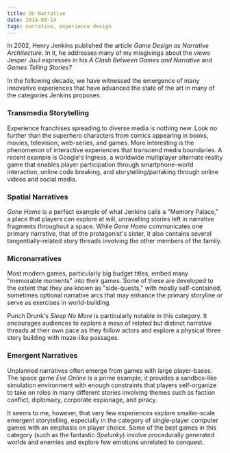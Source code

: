 ```yaml
---
title: On Narrative
date: 2014-09-14
tags: narrative, experience design
---
```


In 2002, Henry Jenkins published the article _Game Design as Narrative Architecture_. In it, he addresses many of my misgivings about the views Jesper Juul expresses in his _A Clash Between Games and Narrative_ and _Games Telling Stories?_

In the following decade, we have witnessed the emergence of many innovative experiences that have advanced the state of the art in many of the categories Jenkins proposes.

### Transmedia Storytelling
Experience franchises spreading to diverse media is nothing new. Look no further than the superhero characters from comics appearing in books, movies, television, web-series, and games. More interesting is the phenomenon of interactive experiences that transcend media boundaries. A recent example is Google's Ingress, a worldwide multiplayer alternate reality game that enables player participation through smartphone-world interaction, online code breaking, and storytelling/partaking through online videos and social media.

### Spatial Narratives
_Gone Home_ is a perfect example of what Jenkins calls a "Memory Palace," a place that players can explore at will, unravelling stories left in narrative fragments throughout a space. While _Gone Home_ communicates one primary narrative, that of the protagonist's sister, it also contains several tangentially-related story threads involving the other members of the family.

### Micronarratives
Most modern games, particularly big budget titles, embed many "memorable moments" into their games. Some of these are developed to the extent that they are known as "side-quests," with mostly self-contained, sometimes optional narrative arcs that may enhance the primary storyline or serve as exercises in world-building.

Punch Drunk's _Sleep No More_ is particularly notable in this category. It encourages audiences to explore a mass of related but distinct narrative threads at their own pace as they follow actors and explore a physical three story building with maze-like passages.

### Emergent Narratives
Unplanned narratives often emerge from games with large player-bases. The space game _Eve Online_ is a prime example; it provides a sandbox-like simulation environment with enough constraints that players self-organize to take on roles in many different stories involving themes such as faction conflict, diplomacy, corporate espionage, and piracy.

It seems to me, however, that very few experiences explore smaller-scale emergent storytelling, especially in the category of single-player computer games with an emphasis on player choice. Some of the best games in this category (such as the fantastic _Spelunky_) involve procedurally generated worlds and enemies and explore few emotions unrelated to conquest.